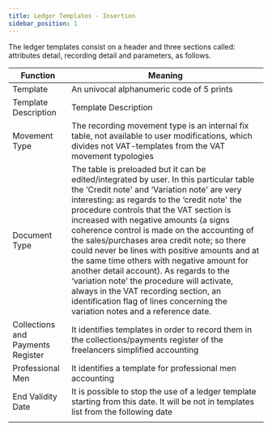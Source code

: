 ```yaml
---
title: Ledger Templates - Insertion
sidebar_position: 1
---
```


The ledger templates consist on a header and three sections called: attributes detail, recording detail and parameters, as follows.



| Function | Meaning |
| --- | --- |
| Template | An univocal alphanumeric code of 5 prints  |
| Template Description | Template Description |
| Movement Type | The recording movement type is an internal fix table, not available to user modifications, which divides not VAT-templates from the VAT movement typologies |
| Document Type | The table is preloaded but it can be edited/integrated by user. In this particular table the ‘Credit note' and ‘Variation note' are very interesting: as regards to the ‘credit note' the procedure controls that the VAT section is increased with negative amounts (a signs coherence control is made on the accounting of the sales/purchases area credit note; so there could never be lines with positive amounts and at the same time others with negative amount for another detail account). As regards to the ‘variation note' the procedure will activate, always in the VAT recording section, an identification flag of lines concerning the variation notes and a reference date.  |
| Collections and Payments Register | It identifies templates in order to record them in the collections/payments register of the freelancers simplified accounting  |
| Professional Men | It identifies a template for professional men accounting |
| End Validity  Date | It is possible to stop the use of a ledger template starting from this date. It will be not in templates list from the following date |
|  |  |






